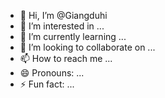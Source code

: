 - 👋 Hi, I’m @Giangduhi
- 👀 I’m interested in ...
- 🌱 I’m currently learning ...
- 💞️ I’m looking to collaborate on ...
- 📫 How to reach me ...
- 😄 Pronouns: ...
- ⚡ Fun fact: ...

<!---
Giangduhi/Giangduhi is a ✨ special ✨ repository because its `README.md` (this file) appears on your GitHub profile.
You can click the Preview link to take a look at your changes.
--->
